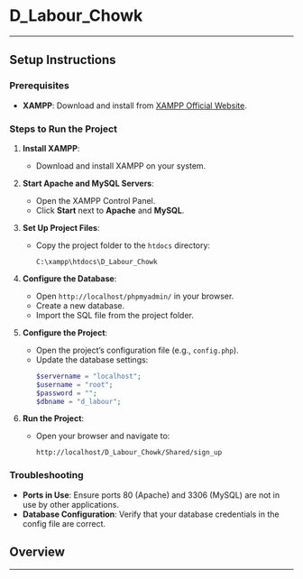 # D_Labour_Chowk


---

## Setup Instructions

### Prerequisites
- **XAMPP**: Download and install from [XAMPP Official Website](https://www.apachefriends.org/index.html).

### Steps to Run the Project

1. **Install XAMPP**:
   - Download and install XAMPP on your system.

2. **Start Apache and MySQL Servers**:
   - Open the XAMPP Control Panel.
   - Click **Start** next to **Apache** and **MySQL**.

3. **Set Up Project Files**:
   - Copy the project folder to the `htdocs` directory:
     ```
     C:\xampp\htdocs\D_Labour_Chowk
     ```

4. **Configure the Database**:
   - Open `http://localhost/phpmyadmin/` in your browser.
   - Create a new database.
   - Import the SQL file from the project folder.

5. **Configure the Project**:
   - Open the project’s configuration file (e.g., `config.php`).
   - Update the database settings:
     ```php
     $servername = "localhost";
     $username = "root";
     $password = "";
     $dbname = "d_labour";
     ```

6. **Run the Project**:
   - Open your browser and navigate to:
     ```
     http://localhost/D_Labour_Chowk/Shared/sign_up
     ```

### Troubleshooting
- **Ports in Use**: Ensure ports 80 (Apache) and 3306 (MySQL) are not in use by other applications.
- **Database Configuration**: Verify that your database credentials in the config file are correct.

## Overview
--- 
